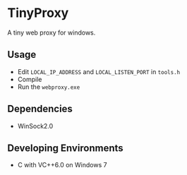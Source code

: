 # TinyProxy
A tiny web proxy for windows.

## Usage 
- Edit `LOCAL_IP_ADDRESS` and `LOCAL_LISTEN_PORT` in `tools.h`
- Compile 
- Run the `webproxy.exe`

## Dependencies 
- WinSock2.0

## Developing Environments 
- C with VC++6.0 on Windows 7
